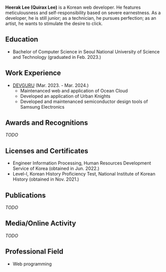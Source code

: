 **Heerak Lee (Quirax Lee)** is a Korean web developer. He features meticulousness and self-responsibility based on severe earnestness. As a developer, he is still junior; as a technician, he pursues perfection; as an artist, he wants to stimulate the desire to click.

## Education

-   Bachelor of Computer Science in Seoul National University of Science and Technology (graduated in Feb. 2023.)

## Work Experience

-   [DEVGURU](https://www.devguru.co.kr/en/) (Mar. 2023. - Mar. 2024.)
    -   Maintenanced web and application of Ocean Cloud
    -   Developed an application of Urban Knights
    -   Developed and maintenanced semiconductor design tools of Samsung Electronics

## Awards and Recognitions

_TODO_

## Licenses and Certificates

-   Engineer Information Processing, Human Resources Development Service of Korea (obtained in Jun. 2022.)
-   Level-I, Korean History Proficiency Test, National Institute of Korean History (obtained in Nov. 2021.)

## Publications

_TODO_

## Media/Online Activity

_TODO_

## Professional Field

-   Web programming
